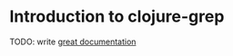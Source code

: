 # Introduction to clojure-grep

TODO: write [great documentation](http://jacobian.org/writing/what-to-write/)
